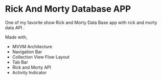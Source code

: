 # Rick And Morty Database APP
One of my favorite show Rick and Morty Data Base  app  with rick and morty data API .

Made with,

* MVVM Architecture
* Navigation Bar 
* Collection View Flow Layout
* Tab Bar
* Rick and Morty API
* Activity Indicator 
